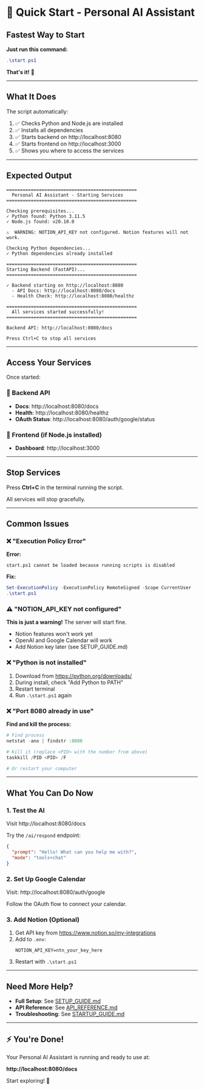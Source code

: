 
# 🚀 Quick Start - Personal AI Assistant

## Fastest Way to Start

**Just run this command:**

```powershell
.\start.ps1
```

**That's it!** 🎉

---

## What It Does

The script automatically:
1. ✅ Checks Python and Node.js are installed
2. ✅ Installs all dependencies
3. ✅ Starts backend on http://localhost:8080
4. ✅ Starts frontend on http://localhost:3000
5. ✅ Shows you where to access the services

---

## Expected Output

```
================================================
  Personal AI Assistant - Starting Services
================================================

Checking prerequisites...
✓ Python found: Python 3.11.5
✓ Node.js found: v20.10.0

⚠️  WARNING: NOTION_API_KEY not configured. Notion features will not work.

Checking Python dependencies...
✓ Python dependencies already installed

================================================
Starting Backend (FastAPI)...
================================================

✓ Backend starting on http://localhost:8080
  - API Docs: http://localhost:8080/docs
  - Health Check: http://localhost:8080/healthz

================================================
  All services started successfully!
================================================

Backend API: http://localhost:8080/docs

Press Ctrl+C to stop all services
```

---

## Access Your Services

Once started:

### 🔧 Backend API
- **Docs**: http://localhost:8080/docs
- **Health**: http://localhost:8080/healthz
- **OAuth Status**: http://localhost:8080/auth/google/status

### 🎨 Frontend (if Node.js installed)
- **Dashboard**: http://localhost:3000

---

## Stop Services

Press **Ctrl+C** in the terminal running the script.

All services will stop gracefully.

---

## Common Issues

### ❌ "Execution Policy Error"

**Error:**
```
start.ps1 cannot be loaded because running scripts is disabled
```

**Fix:**
```powershell
Set-ExecutionPolicy -ExecutionPolicy RemoteSigned -Scope CurrentUser
.\start.ps1
```

### ⚠️ "NOTION_API_KEY not configured"

**This is just a warning!** The server will start fine.

- Notion features won't work yet
- OpenAI and Google Calendar will work
- Add Notion key later (see SETUP_GUIDE.md)

### ❌ "Python is not installed"

1. Download from https://python.org/downloads/
2. During install, check "Add Python to PATH"
3. Restart terminal
4. Run `.\start.ps1` again

### ❌ "Port 8080 already in use"

**Find and kill the process:**
```powershell
# Find process
netstat -ano | findstr :8080

# Kill it (replace <PID> with the number from above)
taskkill /PID <PID> /F

# Or restart your computer
```

---

## What You Can Do Now

### 1. Test the AI
Visit http://localhost:8080/docs

Try the `/ai/respond` endpoint:
```json
{
  "prompt": "Hello! What can you help me with?",
  "mode": "tools+chat"
}
```

### 2. Set Up Google Calendar
Visit: http://localhost:8080/auth/google

Follow the OAuth flow to connect your calendar.

### 3. Add Notion (Optional)
1. Get API key from https://www.notion.so/my-integrations
2. Add to `.env`:
   ```
   NOTION_API_KEY=ntn_your_key_here
   ```
3. Restart with `.\start.ps1`

---

## Need More Help?

- **Full Setup**: See [SETUP_GUIDE.md](SETUP_GUIDE.md)
- **API Reference**: See [API_REFERENCE.md](API_REFERENCE.md)
- **Troubleshooting**: See [STARTUP_GUIDE.md](STARTUP_GUIDE.md)

---

## ⚡ You're Done!

Your Personal AI Assistant is running and ready to use at:

**http://localhost:8080/docs**

Start exploring! 🎉
